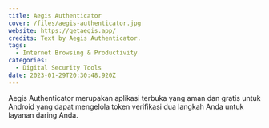 ```yaml
---
title: Aegis Authenticator
cover: /files/aegis-authenticator.jpg
website: https://getaegis.app/
credits: Text by Aegis Authenticator.
tags:
  - Internet Browsing & Productivity
categories:
  - Digital Security Tools
date: 2023-01-29T20:30:48.920Z
---
```

Aegis Authenticator merupakan aplikasi terbuka yang aman dan gratis untuk Android yang dapat mengelola token verifikasi dua langkah Anda untuk layanan daring Anda.
